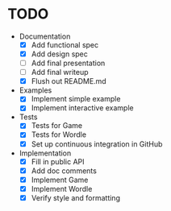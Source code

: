 # TODO
- Documentation
  - [x] Add functional spec
  - [x] Add design spec
  - [ ] Add final presentation
  - [ ] Add final writeup
  - [x] Flush out README.md
- Examples
  - [x] Implement simple example
  - [x] Implement interactive example
- Tests
  - [x] Tests for Game
  - [x] Tests for Wordle
  - [x] Set up continuous integration in GitHub
- Implementation
  - [x] Fill in public API
  - [x] Add doc comments
  - [x] Implement Game
  - [x] Implement Wordle
  - [x] Verify style and formatting